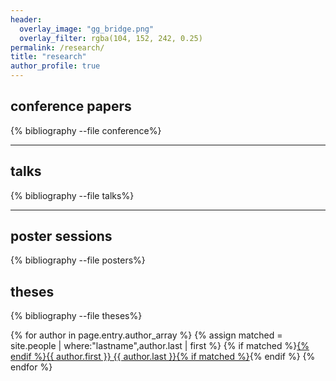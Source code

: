 ```yaml
---
header:
  overlay_image: "gg_bridge.png"
  overlay_filter: rgba(104, 152, 242, 0.25)
permalink: /research/
title: "research"
author_profile: true
---
```


## conference papers

{% bibliography --file conference%}


---

## talks

{% bibliography --file talks%}

---


## poster sessions

{% bibliography --file posters%}


## theses

{% bibliography --file theses%}




{% for author in page.entry.author_array %}
{% assign matched = site.people | where:"lastname",author.last | first %}
{% if matched %}<a href="{{ matched.url }}">{% endif %}{{ author.first }} {{ author.last }}{% if matched %}</a>{% endif %}
{% endfor %}

